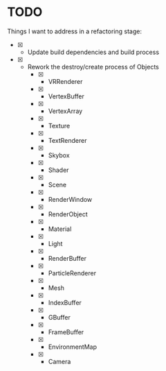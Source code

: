# TODO

Things I want to address in a refactoring stage: <br>

* [x] - Update build dependencies and build process
* [x] - Rework the destroy/create process of Objects
    * [x] - VRRenderer
    * [x] - VertexBuffer
    * [x] - VertexArray
    * [x] - Texture
    * [x] - TextRenderer
    * [x] - Skybox
    * [x] - Shader
    * [x] - Scene
    * [x] - RenderWindow
    * [x] - RenderObject
    * [x] - Material
    * [x] - Light
    * [x] - RenderBuffer
    * [x] - ParticleRenderer
    * [x] - Mesh
    * [x] - IndexBuffer
    * [x] - GBuffer
    * [x] - FrameBuffer
    * [x] - EnvironmentMap
    * [x] - Camera